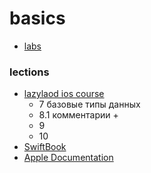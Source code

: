 # basics 

- [labs](labs.md)

### lections 
- [lazylaod ios course](https://www.youtube.com/watch?v=aSoWDKonXew&list=PLJfJvphK-POx-wz_e9vcMnY3IhHi9MSwH&ab_channel=LazyLoadSwift%26iOS)
  - 7 базовые типы данных 
  - 8.1 комментарии +
  - 9 
  - 10
- [SwiftBook](https://swiftbook.ru/contents/swift-programming-language/)
- [Apple Documentation](https://docs.swift.org/swift-book/LanguageGuide/TheBasics.html)
